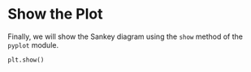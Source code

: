 # Show the Plot

Finally, we will show the Sankey diagram using the `show` method of the `pyplot` module.

```python
plt.show()
```
